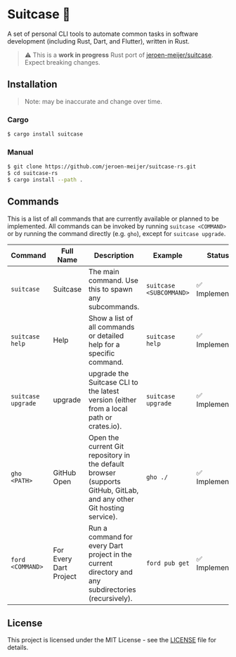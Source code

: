 # Suitcase 💼

A set of personal CLI tools to automate common tasks in software development (including Rust, Dart, and Flutter), written in Rust.

> ⚠️ This is a **work in progress** Rust port of [jeroen-meijer/suitcase][dart-repo]. Expect breaking changes.

## Installation

> Note: may be inaccurate and change over time.

### Cargo

```bash
$ cargo install suitcase
```

### Manual

```bash
$ git clone https://github.com/jeroen-meijer/suitcase-rs.git
$ cd suitcase-rs
$ cargo install --path .
```

## Commands

This is a list of all commands that are currently available or planned to be implemented. All commands can be invoked by running `suitcase <COMMAND>` or by running the command directly (e.g. `gho`), except for `suitcase upgrade`.

| Command            | Full Name              | Description                                                                                                          | Example                 | Status         |
| ------------------ | ---------------------- | -------------------------------------------------------------------------------------------------------------------- | ----------------------- | -------------- |
| `suitcase`         | Suitcase               | The main command. Use this to spawn any subcommands.                                                                 | `suitcase <SUBCOMMAND>` | ✅ Implemented |
| `suitcase help`    | Help                   | Show a list of all commands or detailed help for a specific command.                                                 | `suitcase help`         | ✅ Implemented |
| `suitcase upgrade` | upgrade                | upgrade the Suitcase CLI to the latest version (either from a local path or crates.io).                              | `suitcase upgrade`      | ✅ Implemented |
| `gho <PATH>`       | GitHub Open            | Open the current Git repository in the default browser (supports GitHub, GitLab, and any other Git hosting service). | `gho ./`                | ✅ Implemented |
| `ford <COMMAND>`   | For Every Dart Project | Run a command for every Dart project in the current directory and any subdirectories (recursively).                  | `ford pub get`          | ✅ Implemented |

## License

This project is licensed under the MIT License - see the [LICENSE](LICENSE) file for details.

[repo]: https://github.com/jeroen-meijer/suitcase-rs
[dart-repo]: https://github.com/jeroen-meijer/suitcase
